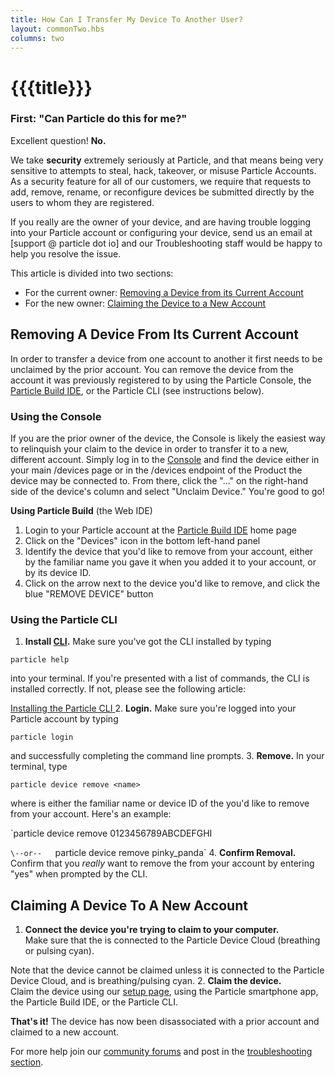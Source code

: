 ```yaml
---
title: How Can I Transfer My Device To Another User?
layout: commonTwo.hbs
columns: two
---
```


# {{{title}}}
### First: "Can Particle do this for me?"

Excellent question! **No.**

We take **security** extremely seriously at Particle, and that means being very sensitive to attempts to steal, hack, takeover, or misuse Particle Accounts. As a security feature for all of our customers, we require that requests to add, remove, rename, or reconfigure devices be submitted directly by the users to whom they are registered.

If you really are the owner of your device, and are having trouble logging into your Particle account or configuring your device, send us an email at \[support @ particle dot io\] and our Troubleshooting staff would be happy to help you resolve the issue.

This article is divided into two sections:

* For the current owner: [Removing a Device from its Current Account](https://support.particle.io/hc/en-us/articles/360045423454#removing-a-device-from-its-current-account)
* For the new owner: [Claiming the Device to a New Account](https://support.particle.io/hc/en-us/articles/360045423454#claiming-a-device-to-a-new-account)

## Removing A Device From Its Current Account

In order to transfer a device from one account to another it first needs to be unclaimed by the prior account. You can remove the device from the account it was previously registered to by using the Particle Console, the [Particle Build IDE](https://build.particle.io/build), or the Particle CLI (see instructions below).

### Using the Console

If you are the prior owner of the device, the Console is likely the easiest way to relinquish your claim to the device in order to transfer it to a new, different account. Simply log in to the [Console](https://console.particle.io/devices) and find the device either in your main /devices page or in the /devices endpoint of the Product the device may be connected to. From there, click the "..." on the right-hand side of the device's column and select "Unclaim Device." You're good to go!

**Using Particle Build** (the Web IDE)

1. Login to your Particle account at the [Particle Build IDE](https://build.particle.io/build) home page
2. Click on the "Devices" icon in the bottom left-hand panel
3. Identify the device that you'd like to remove from your account, either by the familiar name you gave it when you added it to your account, or by its device ID.
4. Click on the arrow next to the device you'd like to remove, and click the blue "REMOVE DEVICE" button

### Using the Particle CLI

1. **Install [CLI](/tutorials/developer-tools/cli).** Make sure you've got the CLI installed by typing  
    
`particle help`  
    
into your terminal. If you're presented with a list of commands, the CLI is installed correctly. If not, please see the following article:  
    
[Installing the Particle CLI ](/tutorials/developer-tools/cli/)
2. **Login.** Make sure you're logged into your Particle account by typing  
    
`particle login`  
    
and successfully completing the command line prompts.
3. **Remove.** In your terminal, type  
    
`particle device remove <name>`  
    
where is either the familiar name or device ID of the you'd like to remove from your account. Here's an example:  
    
`particle device remove 0123456789ABCDEFGHI  
    
`\--or--  
`particle device remove pinky_panda`
4. **Confirm Removal.** Confirm that you _really_ want to remove the from your account by entering "yes" when prompted by the CLI.

## Claiming A Device To A New Account

1. **Connect the device you're trying to claim to your computer.**  
Make sure that the is connected to the Particle Device Cloud (breathing or pulsing cyan).  
    
Note that the device cannot be claimed unless it is connected to the Particle Device Cloud, and is breathing/pulsing cyan.
2. **Claim the device.**  
Claim the device using our [setup page](https://setup.particle.io/), using the Particle smartphone app, the Particle Build IDE, or the Particle CLI.

**That's it!** The device has now been disassociated with a prior account and claimed to a new account.

For more help join our [community forums](http://community.particle.io/) and post in the [troubleshooting section](https://community.particle.io/c/troubleshooting).
